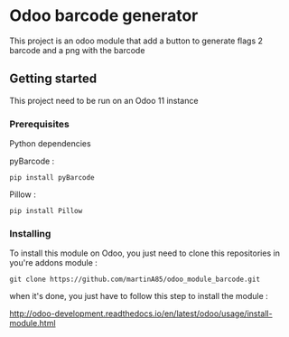 # Odoo barcode generator

This project is an odoo module that add a button to generate flags 2 barcode and a png with the barcode

## Getting started

This project need to be run on an Odoo 11 instance

### Prerequisites

Python dependencies

pyBarcode :
```
pip install pyBarcode
```

Pillow :
```
pip install Pillow
```


### Installing

To install this module on Odoo, you just need to clone this repositories in you're addons module : 
```
git clone https://github.com/martinA85/odoo_module_barcode.git
```

when it's done, you just have to follow this step to install the module :

http://odoo-development.readthedocs.io/en/latest/odoo/usage/install-module.html

